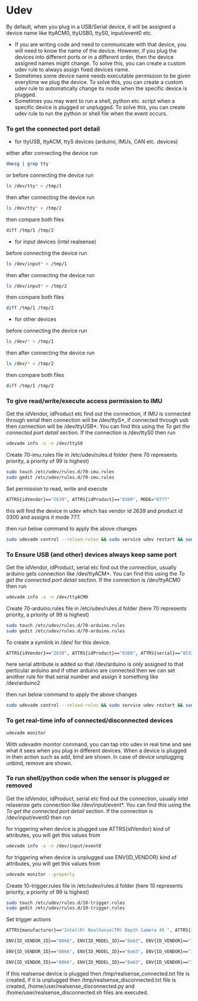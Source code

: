 # Udev

By default, when you plug in a USB/Serial device, it will be assigned a device name like ttyACM0, ttyUSB0, ttyS0, input/event0 etc. 

* If you are writing code and need to communicate with that device, you will need to know the name of the device. However, if you plug the devices into different ports or in a different order, then the device assigned names might change. To solve this, you can create a custom udev rule to always assign fixed devices name.
* Sometimes some device name needs executable permission to be given everytime we plug the device. To solve this, you can create a custom udev rule to automatically change its mode when the specific device is plugged.
* Sometimes you may want to run a shell, python etc. script when a specific device is plugged or unplugged. To solve this, you can create udev rule to run the python or shell file when the event occurs.


### To get the connected port detail

* for ttyUSB, ttyACM, ttyS devices (arduino, IMUs, CAN etc. devices)
  
either after connecting the device run

```bash
dmesg | grep tty
``` 

or before connecting the device run

```bash
ls /dev/tty* > /tmp/1
``` 

then after connecting the device run

```bash
ls /dev/tty* > /tmp/2
``` 

then compare both files

```bash
diff /tmp/1 /tmp/2
``` 

* for input devices (intel realsense)

before connecting the device run

```bash
ls /dev/input* > /tmp/1
``` 

then after connecting the device run

```bash
ls /dev/input* > /tmp/2
``` 

then compare both files

```bash
diff /tmp/1 /tmp/2
``` 

* for other devices
  
before connecting the device run

```bash
ls /dev/* > /tmp/1
``` 

then after connecting the device run

```bash
ls /dev/* > /tmp/2
``` 

then compare both files

```bash
diff /tmp/1 /tmp/2
``` 

### To give read/write/execute access permission to IMU

Get the idVendor, idProduct etc find out the connection, if IMU is connected through serial then connection will be /dev/ttyS*, if connected through usb then connection will be /dev/ttyUSB*. You can find this using the *To get the connected port detail* section.  If the connection is /dev/ttyS0 then run 

```bash
udevadm info -a -n /dev/ttyS0
```

Create 70-imu.rules file in /etc/udev/rules.d folder (here 70 represents priority, a priority of 99 is highest)

```bash
sudo touch /etc/udev/rules.d/70-imu.rules
sudo gedit /etc/udev/rules.d/70-imu.rules
```

Set permission to read, write and execute

```bash
ATTRS{idVendor}=="2639", ATTRS{idProduct}=="0300", MODE="0777"
``` 

this will find the device in udev which has vendor id 2639 and product id 0300 and assigns it mode 777.  


then run below command to apply the above changes

```bash
sudo udevadm control --reload-rules && sudo service udev restart && sudo udevadm trigger
``` 

### To Ensure USB (and other) devices always keep same port

Get the idVendor, idProduct, serial etc find out the connection, usually arduino gets connection like /dev/ttyACM*. You can find this using the *To get the connected port detail* section.  If the connection is /dev/ttyACM0 then run 

```bash
udevadm info -a -n /dev/ttyACM0
```

Create 70-arduino.rules file in /etc/udev/rules.d folder (here 70 represents priority, a priority of 99 is highest)

```bash
sudo touch /etc/udev/rules.d/70-arduino.rules
sudo gedit /etc/udev/rules.d/70-arduino.rules
```

To create a symlink in /dev/ for this device.

```bash
ATTRS{idVendor}=="2639", ATTRS{idProduct}=="0300", ATTRS{serial}=="85334343638351804042", SYMLINK+="arduino"
``` 

here serial attribute is added so that /dev/arduino is only assigned to that perticular arduino and if other arduino are connected then we can set another rule for that serial number and assign it something like /dev/arduino2

then run below command to apply the above changes

```bash
sudo udevadm control --reload-rules && sudo service udev restart && sudo udevadm trigger
``` 

### To get real-time info of connected/disconnected devices

```bash
udevadm monitor
``` 

With udevadm monitor command, you can tap into udev in real time and see what it sees when you plug in different devices. When a device is plugged in then action such as add, bind are shown. In case of device unplugging unbind, remove are shown.


### To run shell/python code when the sensor is plugged or removed

Get the idVendor, idProduct, serial etc find out the connection, usually intel relasense gets connection like /dev/input/event*. You can find this using the *To get the connected port detail* section.  If the connection is /dev/input/event0 then run 

for triggering when device is plugged use ATTRS{idVendor} kind of attributes, you will get this values from 

```bash
udevadm info -a -n /dev/input/event0
```

for triggering when device is unplugged use ENV{ID_VENDOR} kind of attributes, you will get this values from 

```bash
udevadm monitor --property
```

Create 10-trigger.rules file in /etc/udev/rules.d folder (here 10 represents priority, a priority of 99 is highest)

```bash
sudo touch /etc/udev/rules.d/10-trigger.rules
sudo gedit /etc/udev/rules.d/10-trigger.rules
```

Set trigger actions

```bash
ATTRS{manufacturer}=="Intel(R) RealSense(TM) Depth Camera 45 ", ATTRS{idVendor}=="8066", ATTRS{idProduct}=="0a63", ATTRS{serial}=="93022392", ACTION=="add", RUN+="/usr/bin/touch /tmp/realsense_connected.txt"

ENV{ID_VENDOR_ID}=="8066", ENV{ID_MODEL_ID}=="0a63", ENV{ID_VENDOR}=="Intel_R__RealSense_TM__Depth_Camera_45", ENV{ID_SERIAL_SHORT}=="93022392", ACTION=="remove", RUN+="/usr/bin/touch /tmp/realsense_disconnected.txt"

ENV{ID_VENDOR_ID}=="8066", ENV{ID_MODEL_ID}=="0a63", ENV{ID_VENDOR}=="Intel_R__RealSense_TM__Depth_Camera_45", ENV{ID_SERIAL_SHORT}=="93022392", ACTION=="remove", RUN+="/usr/bin/python3 /home/user/realsense_disconnected.py"

ENV{ID_VENDOR_ID}=="8066", ENV{ID_MODEL_ID}=="0a63", ENV{ID_VENDOR}=="Intel_R__RealSense_TM__Depth_Camera_45", ENV{ID_SERIAL_SHORT}=="93022392", ACTION=="remove", RUN+="/usr/bin/bash /home/user/realsense_disconnected.sh"
```

if this realsense device is plugged then /tmp/realsense_connected.txt file is created, if it is unplugged then /tmp/realsense_disconnected.txt file is created, /home/user/realsense_disconnected.py and /home/user/realsense_disconnected.sh files are executed.





